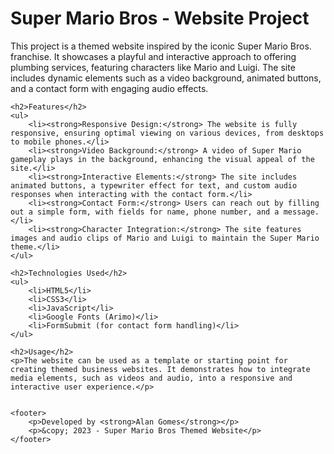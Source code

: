 <h1>Super Mario Bros - Website Project</h1>
    <p>This project is a themed website inspired by the iconic Super Mario Bros. franchise. It showcases a playful and interactive approach to offering plumbing services, featuring characters like Mario and Luigi. The site includes dynamic elements such as a video background, animated buttons, and a contact form with engaging audio effects.</p>

    <h2>Features</h2>
    <ul>
        <li><strong>Responsive Design:</strong> The website is fully responsive, ensuring optimal viewing on various devices, from desktops to mobile phones.</li>
        <li><strong>Video Background:</strong> A video of Super Mario gameplay plays in the background, enhancing the visual appeal of the site.</li>
        <li><strong>Interactive Elements:</strong> The site includes animated buttons, a typewriter effect for text, and custom audio responses when interacting with the contact form.</li>
        <li><strong>Contact Form:</strong> Users can reach out by filling out a simple form, with fields for name, phone number, and a message.</li>
        <li><strong>Character Integration:</strong> The site features images and audio clips of Mario and Luigi to maintain the Super Mario theme.</li>
    </ul>

    <h2>Technologies Used</h2>
    <ul>
        <li>HTML5</li>
        <li>CSS3</li>
        <li>JavaScript</li>
        <li>Google Fonts (Arimo)</li>
        <li>FormSubmit (for contact form handling)</li>
    </ul>
   
    <h2>Usage</h2>
    <p>The website can be used as a template or starting point for creating themed business websites. It demonstrates how to integrate media elements, such as videos and audio, into a responsive and interactive user experience.</p>

   
    <footer>
        <p>Developed by <strong>Alan Gomes</strong></p>
        <p>&copy; 2023 - Super Mario Bros Themed Website</p>
    </footer>
